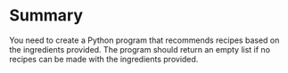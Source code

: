 # Summary

You need to create a Python program that recommends recipes based on the ingredients provided. The program should return an empty list if no recipes can be made with the ingredients provided.
